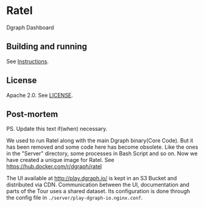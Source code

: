 # Ratel

Dgraph Dashboard

## Building and running

See [Instructions](./INSTRUCTIONS.md).

## License

Apache 2.0. See [LICENSE](./LICENSE).

## Post-mortem

PS. Update this text if(when) necessary.

We used to run Ratel along with the main Dgraph binary(Core Code). But it has been removed and some
code here has become obsolete. Like the ones in the "Server" directory, some processes in Bash
Script and so on. Now we have created a unique image for Ratel. See
https://hub.docker.com/r/dgraph/ratel

The UI available at http://play.dgraph.io/ is kept in an S3 Bucket and distributed via CDN.
Communication between the UI, documentation and parts of the Tour uses a shared dataset. Its
configuration is done through the config file in `./server/play-dgraph-io.nginx.conf`.
